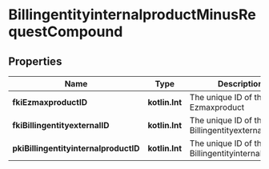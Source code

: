 
# BillingentityinternalproductMinusRequestCompound

## Properties
Name | Type | Description | Notes
------------ | ------------- | ------------- | -------------
**fkiEzmaxproductID** | **kotlin.Int** | The unique ID of the Ezmaxproduct | 
**fkiBillingentityexternalID** | **kotlin.Int** | The unique ID of the Billingentityexternal | 
**pkiBillingentityinternalproductID** | **kotlin.Int** | The unique ID of the Billingentityinternalproduct |  [optional]



